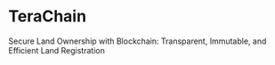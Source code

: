 # TeraChain
Secure Land Ownership with Blockchain: Transparent, Immutable, and Efficient Land Registration
